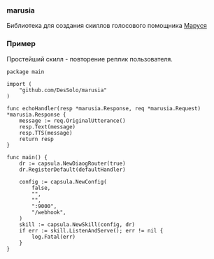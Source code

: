 ### marusia
Библиотека для создания скиллов голосового помощника [Маруся](https://marusia.mail.ru/)

### Пример
Простейший скилл - повторение реплик пользователя.
```golang
package main

import (
	"github.com/DesSolo/marusia"
)

func echoHandler(resp *marusia.Response, req *marusia.Request) *marusia.Response {
	message := req.OriginalUtterance()
	resp.Text(message)
	resp.TTS(message)
	return resp
}

func main() {
	dr := capsula.NewDiaogRouter(true)
	dr.RegisterDefault(defaultHandler)

	config := capsula.NewConfig(
		false,
		"",
		"",
		":9000",
		"/webhook",
	)
	skill := capsula.NewSkill(config, dr)
	if err := skill.ListenAndServe(); err != nil {
		log.Fatal(err)
	}
}

```
